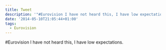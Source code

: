 ```yaml
---
title: Tweet
description: '"#Eurovision I have not heard this, I have low expectations."'
date: '2014-05-10T21:05:44+01:00'
tags:
  - Eurovision
---
```

#Eurovision I have not heard this, I have low expectations.
